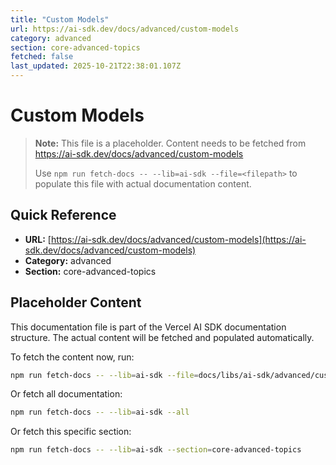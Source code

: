 ```yaml
---
title: "Custom Models"
url: https://ai-sdk.dev/docs/advanced/custom-models
category: advanced
section: core-advanced-topics
fetched: false
last_updated: 2025-10-21T22:38:01.107Z
---
```


# Custom Models

> **Note:** This file is a placeholder. Content needs to be fetched from https://ai-sdk.dev/docs/advanced/custom-models
>
> Use `npm run fetch-docs -- --lib=ai-sdk --file=<filepath>` to populate this file with actual documentation content.

## Quick Reference

- **URL:** [https://ai-sdk.dev/docs/advanced/custom-models](https://ai-sdk.dev/docs/advanced/custom-models)
- **Category:** advanced
- **Section:** core-advanced-topics

## Placeholder Content

This documentation file is part of the Vercel AI SDK documentation structure.
The actual content will be fetched and populated automatically.

To fetch the content now, run:

```bash
npm run fetch-docs -- --lib=ai-sdk --file=docs/libs/ai-sdk/advanced/custom-models.md
```

Or fetch all documentation:

```bash
npm run fetch-docs -- --lib=ai-sdk --all
```

Or fetch this specific section:

```bash
npm run fetch-docs -- --lib=ai-sdk --section=core-advanced-topics
```
